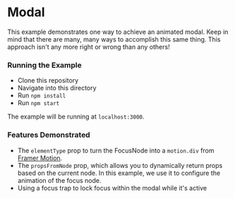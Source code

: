 # Modal

This example demonstrates one way to achieve an animated modal. Keep in mind that there are
many, many ways to accomplish this same thing. This approach isn't any more right or wrong
than any others!

### Running the Example

- Clone this repository
- Navigate into this directory
- Run `npm install`
- Run `npm start`

The example will be running at `localhost:3000`.

### Features Demonstrated

- The `elementType` prop to turn the FocusNode into a `motion.div` from [Framer Motion](https://www.framer.com/motion/).
- The `propsFromNode` prop, which allows you to dynamically return props based on the current node. In this example,
  we use it to configure the animation of the focus node.
- Using a focus trap to lock focus within the modal while it's active
